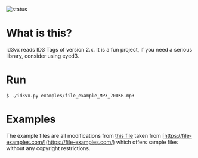 ![status](https://travis-ci.org/suspectpart/id3vx.svg?branch=master)

# What is this?
id3vx reads ID3 Tags of version 2.x. It is a fun project, if you need a serious library, consider using eyed3.

# Run
```
$ ./id3vx.py examples/file_example_MP3_700KB.mp3
```

# Examples
The example files are all modifications from [this file](https://file-examples.com/wp-content/uploads/2017/11/file_example_MP3_700KB.mp3)  taken from [https://file-examples.com/](https://file-examples.com/) which offers sample files without any copyright restrictions. 
